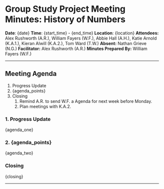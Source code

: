 # Group Study Project Meeting Minutes: History of Numbers

**Date**: {date}
**Time**: {start_time} - {end_time}
**Location**: {location}
**Attendees:** Alex Rushworth (A.R.), William Fayers (W.F.), Abbie Hall (A.H.), Katie Arnold (K.A.1.), Kieran Alwill (K.A.2.), Tom Ward (T.W.)
**Absent:** Nathan Grieve (N.G.)
**Facilitator:** Alex Rushworth (A.R.)
**Minutes Prepared By:** William Fayers (W.F.)

---

## Meeting Agenda

1. Progress Update
2. {agenda_points}
3. Closing
	1. Remind A.R. to send W.F. a Agenda for next week before Monday.
	2. Plan meetings with K.A.2.

### 1. Progress Update

{agenda_one}

### 2. {agenda_points}

{agenda_two}

### Closing

{closing}

---